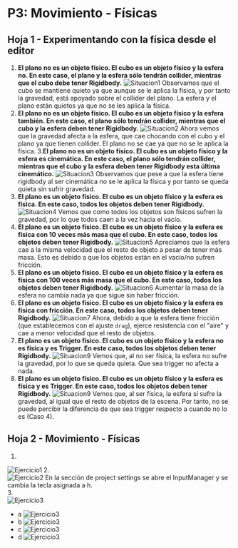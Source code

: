 # P3: Movimiento - Físicas
## Hoja 1 - Experimentando con la física desde el editor
1. **El plano no es un objeto físico. El cubo es un objeto físico y la esfera no. En este caso, el plano y la esfera sólo tendrán collider, mientras que el cubo debe tener Rigidbody.**
  ![Situacion1](img/1.gif)
Observamos que el cubo se mantiene quieto ya que aunque se le aplica la física, y por tanto la gravedad, está apoyado sobre el collider del plano. La esfera y el plano están quietos ya que no se les aplica la física.
2. **El plano no es un objeto físico. El cubo es un objeto físico y la esfera también. En este caso, el plano sólo tendrán collider, mientras que el cubo y la esfera deben tener Rigidbody.**
![Situacion2](img/2.gif)
Ahora vemos que la gravedad afecta a la esfera, que cae chocando con el cubo y el plano ya que tienen collider. El plano no se cae ya que no se le aplica la física.
3.**El plano no es un objeto físico. El cubo es un objeto físico y la esfera es cinemática. En este caso, el plano sólo tendrán collider, mientras que el cubo y la esfera deben tener Rigidbody esta última cinemático.**
![Situacion3](img/3.gif)
Observamos que pese a que la esfera tiene rigidbody al ser cinemática no se le aplica la física y por tanto se queda quieta sin sufrir gravedad.
4. **El plano es un objeto físico. El cubo es un objeto físico y la esfera es física. En este caso, todos los objetos deben tener Rigidbody.**
![Situacion4](img/4.gif)
Vemos que como todos los objetos son físicos sufren la gravedad, por lo que todos caen a la vez hacia el vacío.
5. **El plano es un objeto físico. El cubo es un objeto físico y la esfera es física con 10 veces más masa que el cubo. En este caso, todos los objetos deben tener Rigidbody.**
![Situacion5](img/5.gif)
Apreciamos que la esfera cae a la misma velocidad que el resto de objeto a pesar de tener más masa. Esto es debido a que los objetos están en el vacío/no sufren fricción.
6. **El plano es un objeto físico. El cubo es un objeto físico y la esfera es física con 100 veces más masa que el cubo. En este caso, todos los objetos deben tener Rigidbody.**
![Situacion6](img/6.gif)
Aumentar la masa de la esfera no cambia nada ya que sigue sin haber fricción.
7. **El plano es un objeto físico. El cubo es un objeto físico y la esfera es física con fricción. En este caso, todos los objetos deben tener Rigidbody.**
![Situacion7](img/7.gif)
Ahora, debido a que la esfera tiene fricción (que establecemos con el ajuste ```drag```), ejerce resistencia con el "aire" y cae a menor velocidad que el resto de objetos.
8. **El plano es un objeto físico. El cubo es un objeto físico y la esfera no es física y es Trigger. En este caso, todos los objetos deben tener Rigidbody.**
![Situacion9](img/8.gif)
Vemos que, al no ser física, la esfera no sufre la gravedad, por lo que se queda quieta. Que sea trigger no afecta a nada.
9. **El plano es un objeto físico. El cubo es un objeto físico y la esfera es física y es Trigger. En este caso, todos los objetos deben tener Rigidbody.**
![Situacion9](img/9.gif)
Vemos que, al ser física, la esfera sí sufre la gravedad, al igual que el resto de objetos de la escena. Por tanto, no se puede percibir la diferencia de que sea trigger respecto a cuando no lo es (Caso 4).

## Hoja 2 - Movimiento - Físicas
1.  
![Ejercicio1](img/Hoja2/2_1.gif)
2.  
![Ejercicio2](img/Hoja2/2_2.png)
En la sección de project settings se abre el InputManager y se cambia la tecla asignada a h.  
3.  
![Ejercicio3](img/Hoja2/2_3.gif)
 - a  ![Ejercicio3](img/Hoja2/2_3a.gif)
 - b  ![Ejercicio3](img/Hoja2/2_3b.gif)
 - c  ![Ejercicio3](img/Hoja2/2_3c.gif)
 - d  ![Ejercicio3](img/Hoja2/2_3d.gif)
